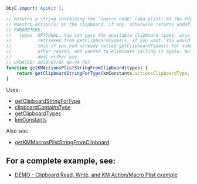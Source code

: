 
```js
ObjC.import('AppKit');

// Returns a string containing the "source code" (aka plist) of the Keyboard
// Maestro Action(s) on the clipboard, if any, otherwise returns undefined.
// PARAMETERS:
//   types  OPTIONAL. You can pass the available clipboard types, usually
//          retrieved from getClipboardTypes(), if you want. You would do
//          this if you had already called getClipboardTypes() for some
//          other reason, and wanted to eliminate calling it again. No big
//          deal either way.
// UPDATED: 2016/07/05 08:44 PDT
function getKMActionsPlistStringFromClipboard(types) {
	return getClipboardStringForType(kmConstants.actionsClipboardType, types);
}
```

Uses:
* [getClipboardStringForType](JXA%2FgetClipboardStringForType)
* [clipboardContainsType](JXA%2FclipboardContainsType)
* [getClipboardTypes](JXA%2FgetClipboardTypes)
* [kmConstants](JXA%2FkmConstants)

Also see:
* [getKMMacrosPlistStringFromClipboard](JXA%2FgetKMMacrosPlistStringFromClipboard)

## For a complete example, see:
* [DEMO - Clipboard Read, Write, and KM Action/Macro Plist example](JXA%2FDEMO%20-%20Clipboard%20Read%2C%20Write%2C%20and%20KM%20Action%20Macro%20Plist%20example)